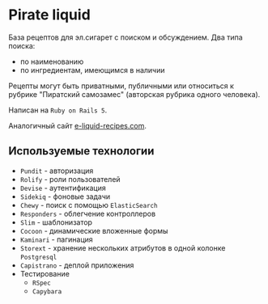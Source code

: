 # Pirate liquid
База рецептов для эл.сигарет с поиском и обсуждением.
Два типа поиска:
- по наименованию
- по ингредиентам, имеющимся в наличии

Рецепты могут быть приватными, публичными или относиться к рубрике "Пиратский самозамес" (авторская рубрика одного человека).

Написан на `Ruby on Rails 5`.

Аналогичный сайт [e-liquid-recipes.com](e-liquid-recipes.com).

## Используемые технологии
- `Pundit` - авторизация
- `Rolify` - роли пользователей
- `Devise` - аутентификация
- `Sidekiq` - фоновые задачи
- `Chewy` - поиск с помощью `ElasticSearch`
- `Responders` - облегчение контроллеров
- `Slim` - шаблонизатор
- `Cocoon` - динамические вложенные формы
- `Kaminari` - пагинация
- `Storext` - хранение нескольких атрибутов в одной колонке `Postgresql`
- `Capistrano` - деплой приложения
- Тестирование
  - `RSpec`
  - `Capybara`
